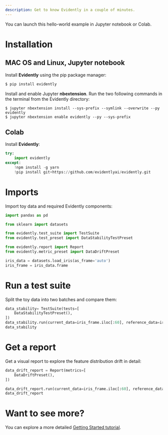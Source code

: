 ```yaml
---
description: Get to know Evidently in a couple of minutes.
---
```


You can launch this hello-world example in Jupyter notebook or Colab. 

# Installation 

## MAC OS and Linux, Jupyter notebook

Install **Evidently** using the pip package manager:

```bash
$ pip install evidently
```

Install and enable Jupyter **nbextension**. Run the two following commands in the terminal from the Evidently directory:

```
$ jupyter nbextension install --sys-prefix --symlink --overwrite --py evidently
$ jupyter nbextension enable evidently --py --sys-prefix
```

## Colab

Install **Evidently**:

```python
try:
    import evidently
except:
    !npm install -g yarn
    !pip install git+https://github.com/evidentlyai/evidently.git
``` 

# Imports 

Import toy data and required Evidently components:

```python
import pandas as pd

from sklearn import datasets

from evidently.test_suite import TestSuite
from evidently.test_preset import DataStabilityTestPreset

from evidently.report import Report
from evidently.metric_preset import DataDriftPreset

iris_data = datasets.load_iris(as_frame='auto')
iris_frame = iris_data.frame
``` 

# Run a test suite

Split the toy data into two batches and compare them: 

```python
data_stability= TestSuite(tests=[
    DataStabilityTestPreset(),
])
data_stability.run(current_data=iris_frame.iloc[:60], reference_data=iris_frame.iloc[60:], column_mapping=None)
data_stability 
``` 

# Get a report

Get a visual report to explore the feature distribution drift in detail:

```python
data_drift_report = Report(metrics=[
    DataDriftPreset(),
])

data_drift_report.run(current_data=iris_frame.iloc[:60], reference_data=iris_frame.iloc[60:], column_mapping=None)
data_drift_report
``` 

# Want to see more?

You can explore a more detailed [Getting Started tutorial](tutorial.md).

